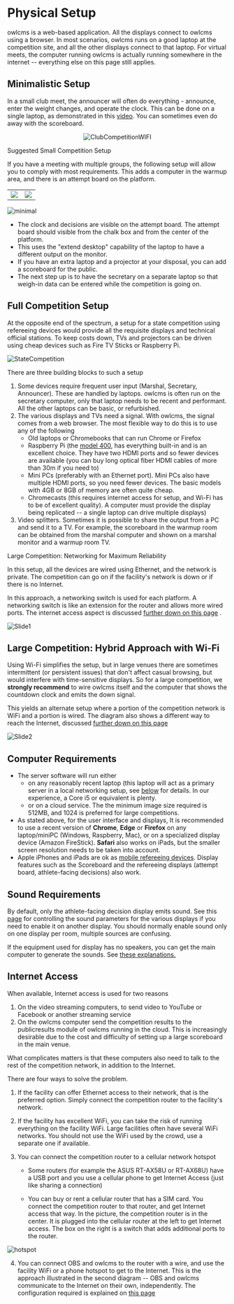 # Physical Setup

owlcms is a web-based application.  All the displays connect to owlcms using a browser.  In most scenarios, owlcms runs on a good laptop at the competition site, and all the other displays connect to that laptop.  For virtual meets, the computer running owlcms is actually running somewhere in the internet -- everything else on this page still applies.

## Minimalistic Setup

In a small club meet, the announcer will often do everything - announce, enter the weight changes, and operate the clock. This can be done on a single laptop, as demonstrated in this [video](Demo1).  You can sometimes even do away with the scoreboard.



<center><img src="img/equipment/ClubCompetitionWIFI.png" alt="ClubCompetitionWIFI" /></center>

Suggested Small Competition Setup

If you have a meeting with multiple groups, the following setup will allow you to comply with most requirements.  This adds a computer in the warmup area, and there is an attempt board on the platform.

<table>
<tr><td><img src='img/Gallery/ElSalvador.jpg'></img></td><td><img src='img/Gallery/ElSalvador_marshall.jpg'></img></td></tr></table>

![minimal](EquipmentSetup/images/minimal.png)

- The clock and decisions are visible on the attempt board.  The attempt board should visible from the chalk box and from the center of the platform.
- This uses the "extend desktop" capability of the laptop to have a different output on the monitor. 
- If you have an extra laptop and a projector at your disposal, you can add a scoreboard for the public. 
- The next step up is to have the secretary on a separate laptop so that weigh-in data can be entered while the competition is going on.

## Full Competition Setup

At the opposite end of the spectrum, a setup for a state competition using refereeing devices would provide all the requisite displays and technical official stations.  To keep costs down, TVs and projectors can be driven using cheap devices such as Fire TV Sticks or Raspberry Pi.



![StateCompetition](img/equipment/StateCompetition.png)



There are three building blocks to such a setup

1. Some devices require frequent user input (Marshal, Secretary, Announcer). These are handled by laptops.  owlcms is often run on the secretary computer, only that laptop needs to be recent and performant.  All the other laptops can be basic, or refurbished.
2. The various displays and TVs need a signal.  With owlcms, the signal comes from a web browser.  The most flexible way to do this is to use any of the following
   - Old laptops or Chromebooks that can run Chrome or Firefox
   - Raspberry Pi (the [model 400](https://www.raspberrypi.org/products/raspberry-pi-400/), has everything built-in and is an excellent choice.  They have two HDMI ports and so fewer devices are available (you can buy long optical fiber HDMI cables of more than 30m if you need to)
   - Mini PCs (preferably with an Ethernet port). Mini PCs also have multiple HDMI ports, so you need fewer devices.  The basic models with 4GB or 8GB of memory are often quite cheap.
   - Chromecasts (this requires internet access for setup, and Wi-Fi has to be of excellent quality). A computer must provide the display being replicated -- a single laptop can drive multiple displays)
3. Video splitters.  Sometimes it is possible to share the output from a PC and send it to a TV.  For example, the scoreboard in the warmup room can be obtained from the marshal computer and shown on a marshal monitor and a warmup room TV.

Large Competition: Networking for Maximum Reliability

In this setup, all the devices are wired using Ethernet, and the network is private.  The competition can go on if the facility's network is down or if there is no Internet.  

In this approach, a networking switch is used for each platform.  A networking switch is like an extension for the router and allows more wired ports. The internet access aspect is discussed [further down on this page](#internet-access) .



![Slide1](EquipmentSetup/Networking/Equipment/Slide1.SVG)



## Large Competition: Hybrid Approach with Wi-Fi

Using Wi-Fi simplifies the setup, but in large venues there are sometimes intermittent (or persistent issues) that don't affect casual browsing, but would interfere with time-sensitive displays.  So for a large competition, we **strongly recommend** to wire owlcms itself and the computer that shows the countdown clock and emits the down signal. 

This yields an alternate setup where a portion of the competition network is WiFi and a portion is wired. The diagram also shows a different way to reach the Internet, discussed [further down on this page](#internet-access) 



![Slide2](EquipmentSetup/Networking/Equipment/Slide2.SVG)

## Computer Requirements

- The server software will run either 
  - on any reasonably recent laptop (this laptop will act as a primary server in a local networking setup, see [below](#local-access-over-a-local-network) for details.  In our experience, a Core i5 or equivalent is plenty.
  - or on a cloud service.  The the minimum image size required is 512MB, and 1024 is preferred for large competitions.
- As stated above, for the user interface and displays,  It is recommended to use a recent version of **Chrome**, **Edge** or **Firefox** on any laptop/miniPC (Windows, Raspberry, Mac), or on a specialized display device (Amazon FireStick).  **Safari** also works on iPads, but the smaller screen resolution needs to be taken into account.
- Apple iPhones and iPads are ok as [mobile refereeing devices](Refereeing#mobile-device-refereeing).   Display features such as the Scoreboard and the refereeing displays (attempt board, athlete-facing decisions) also work.

## Sound Requirements

By default, only the athlete-facing decision display emits sound.  See this [page](Displays#display-settings) for controlling the sound parameters for the various displays if you need to enable it on another display.  You should normally enable sound only on one display per room, multiple sources are confusing.

If the equipment used for display has no speakers, you can get the main computer to generate the sounds.   See [these explanations.](Preparation#associating-an-audio-output-with-a-platform)

## Internet Access

When available, Internet access is used for two reasons

1. On the video streaming computers, to send video to YouTube or Facebook or another streaming service
2. On the owlcms computer send the competition results to the publicresults module of owlcms running in the cloud.  This is increasingly desirable due to the cost and difficulty of setting up a large scoreboard in the main venue.

What complicates matters is that these computers also need to talk to the rest of the competition network, in addition to the Internet.

There are four ways to solve the problem.

1. If the facility can offer Ethernet access to their network, that is the preferred option.  Simply connect the competition router to the facility's network.

2. If the facility has excellent WiFi, you can take the risk of running everything on the facility WiFi.  Large facilities often have several WiFi networks. You should not use the WiFi used by the crowd, use a separate one if available.

3. You can connect the competition router to a cellular network hotspot

   - Some routers (for example the ASUS RT-AX58U or RT-AX68U) have a USB port and you use a cellular phone to get Internet Access (just like sharing a connection)

   - You can buy or rent a cellular router that has a SIM card.  You connect the competition router to that router, and get Internet access that way.  In the picture, the competition router is in the center.  It is plugged into the cellular router at the left to get Internet access.  The box on the right is a switch that adds additional ports to the router.

![hotspot](EquipmentSetup/Networking/hotspot.png)

4. You can connect OBS and owlcms to the router with a wire, and use the facility WiFi or a phone hotspot to get to the Internet.  This is the approach illustrated in the second diagram -- OBS and owlcms communicate to the Internet on their own, independently.   The configuration required is explained on [this page](PhoneHotspot.md)